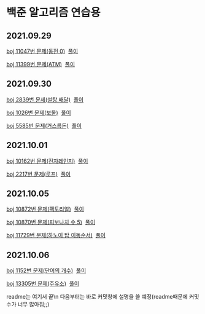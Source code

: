 백준 알고리즘 연습용
===================
2021.09.29
-----------
[boj 11047번 문제(동전 0)](https://www.acmicpc.net/problem/11047)&nbsp;&nbsp;[풀이](https://github.com/kbk7525/algorithm-study/blob/master/boj_11047.py)

[boj 11399번 문제(ATM)](https://www.acmicpc.net/problem/11399)&nbsp;&nbsp;[풀이](https://github.com/kbk7525/algorithm-study/blob/master/boj_11399.py)

2021.09.30
-----------
[boj 2839번 문제(설탕 배달)](https://www.acmicpc.net/problem/2839)&nbsp;&nbsp;[풀이](https://github.com/kbk7525/algorithm-study/blob/master/boj_2839.py)

[boj 1026번 문제(보물)](https://www.acmicpc.net/problem/1026)&nbsp;&nbsp;[풀이](https://github.com/kbk7525/algorithm-study/blob/master/boj_1026.py)

[boj 5585번 문제(거스름돈)](https://www.acmicpc.net/problem/5585)&nbsp;&nbsp;[풀이](https://github.com/kbk7525/algorithm-study/blob/master/boj_5585.py)

2021.10.01
-----------
[boj 10162번 문제(전자레인지)](https://www.acmicpc.net/problem/10162)&nbsp;&nbsp;[풀이](https://github.com/kbk7525/algorithm-study/blob/master/boj_10162.py)

[boj 2217번 문제(로프)](https://www.acmicpc.net/problem/2217)&nbsp;&nbsp;[풀이](https://github.com/kbk7525/algorithm-study/blob/master/boj_2217.py)

2021.10.05
-----------
[boj 10872번 문제(팩토리얼)](https://www.acmicpc.net/problem/10872)&nbsp;&nbsp;[풀이](https://github.com/kbk7525/algorithm-study/blob/master/boj_10872.py)

[boj 10870번 문제(피보나치 수 5)](https://www.acmicpc.net/problem/10870)&nbsp;&nbsp;[풀이](https://github.com/kbk7525/algorithm-study/blob/master/boj_10870.py)

[boj 11729번 문제(하노이 탑 이동순서)](https://www.acmicpc.net/problem/11729)&nbsp;&nbsp;[풀이](https://github.com/kbk7525/algorithm-study/blob/master/boj_11729.py)

2021.10.06
-----------
[boj 1152번 문제(단어의 개수)](https://www.acmicpc.net/problem/1152)&nbsp;&nbsp;[풀이](https://github.com/kbk7525/algorithm-study/blob/master/boj_1152.py)

[boj 13305번 문제(주유소)](https://www.acmicpc.net/problem/13305)&nbsp;&nbsp;[풀이](https://github.com/kbk7525/algorithm-study/blob/master/boj_13305.py)

readme는 여기서 끝\n
다음부터는 바로 커밋창에 설명을 쓸 예정(readme때문에 커밋수가 너무 많아짐;;)